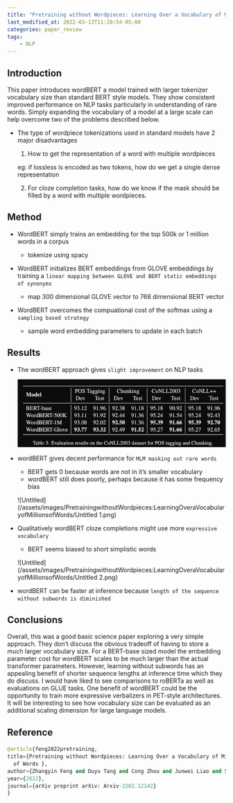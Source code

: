 ```yaml
---
title: "Pretraining without Wordpieces: Learning Over a Vocabulary of Millions of Words"
last_modified_at: 2022-03-13T11:20:54-05:00
categories: paper_review
tags:
    - NLP
---
```

## Introduction

This paper introduces wordBERT a model trained with larger tokenizer vocabulary size than standard BERT style models. They show consistent improved performance on NLP tasks particularly in understanding of rare words. Simply expanding the vocabulary of a model at a large scale can help overcome two of the problems described below.

- The type of wordpiece tokenizations used in standard models have 2 major disadvantages
    
    1) How to get the representation of a word with multiple wordpieces
    
    eg: if lossless is encoded as two tokens, how do we get a single dense representation
    
    2) For cloze completion tasks, how do we know if the mask should be filled by a word with multiple wordpieces.
    

## Method

- WordBERT simply trains an embedding for the top 500k or 1 million words in a corpus
    - tokenize using spacy
    
- WordBERT initializes BERT embeddings from GLOVE embeddings by training a `linear mapping between GLOVE and BERT static embeddings of synonyms`
    - map 300 dimensional GLOVE vector to 768 dimensional BERT vector

- WordBERT overcomes the compuational cost of the softmax using a `sampling based strategy`
    - sample word embedding parameters to update in each batch

## Results

- The wordBERT approach gives `slight improvement` on NLP tasks
    
    ![Untitled](/assets/images/PretrainingwithoutWordpieces:LearningOveraVocabularyofMillionsofWords/Untitled.png)
    
- wordBERT gives decent performance for `MLM masking out rare words`
    - BERT gets 0 because words are not in it’s smaller vocabulary
    - wordBERT still does poorly, perhaps because it has some frequency bias
    
    ![Untitled](/assets/images/PretrainingwithoutWordpieces:LearningOveraVocabularyofMillionsofWords/Untitled 1.png)
    
- Qualitatively wordBERT cloze completions might use more `expressive vocabulary`
    - BERT seems biased to short simplistic words
    
    ![Untitled](/assets/images/PretrainingwithoutWordpieces:LearningOveraVocabularyofMillionsofWords/Untitled 2.png)
    
- wordBERT can be faster at inference because `length of the sequence without subwords is diminished`

## Conclusions

Overall, this was a good basic science paper exploring a very simple approach. They don’t discuss the obvious tradeoff of having to store a much larger vocabulary size. For a BERT-base sized model the embedding parameter cost for wordBERT scales to be much larger than the actual transformer parameters. However, learning without subwords has an appealing benefit of shorter sequence lengths at inference time which they do discuss. I would have liked to see comparisons to roBERTa as well as evaluations on GLUE tasks. One benefit of wordBERT could be the opportunity to train more expressive verbalizers in PET-style architectures. It will be interesting to see how vocabulary size can be evaluated as an additional scaling dimension for large language models. 

## Reference

```python
@article{feng2022pretraining,
title={Pretraining without Wordpieces: Learning Over a Vocabulary of Millions
  of Words },
author={Zhangyin Feng and Duyu Tang and Cong Zhou and Junwei Liao and Shuangzhi Wu and Xiaocheng Feng and Bing Qin and Yunbo Cao and Shuming Shi },
year={2022},
journal={arXiv preprint arXiv: Arxiv-2202.12142}
}
```